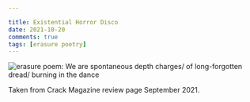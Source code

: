 ```yaml
---

title: Existential Horror Disco
date: 2021-10-20
comments: true
tags: [erasure poetry]
---
```

<img src="https://www.davidralphlewis.co.uk/assets/images/articles/2021/darkdisco.jpeg" alt="erasure poem: We are spontaneous depth charges/ of long-forgotten dread/ burning in the dance" title="This will be the sound of the summer 2022, mark my words." class="responsive"><br>

Taken from Crack Magazine review page September 2021.

